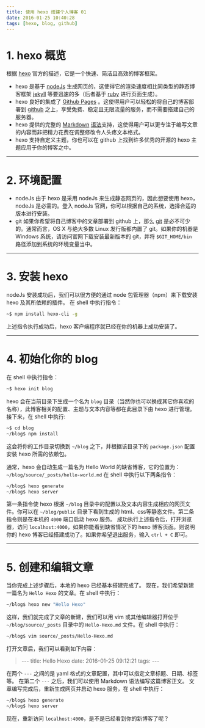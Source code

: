 ```yaml
---
title: 使用 hexo 搭建个人博客 01
date: 2016-01-25 10:40:28
tags: [hexo, blog, github]
---
```


# 1. hexo 概览
根据 [hexo](https://hexo.io) 官方的描述，它是一个快速、简洁且高效的博客框架。
* hexo 是基于 [nodeJs](https://nodejs.org/en/) 生成网页的，这使得它的渲染速度相比同类型的静态博客框架 [jekyll](http://jekyll.bootcss.com) 等要迅速的多（后者基于 [ruby](http://www.ruby-lang.org/en/) 进行页面生成）。
* hexo 良好的集成了 [Github Pages](https://pages.github.com) 。这使得用户可以轻松的将自己的博客部署到 [github](https://github.com) 之上，享受免费、稳定且无限流量的服务，而不需要搭建自己的服务器。
* hexo 提供的完整的 [Markdown](http://daringfireball.net/projects/markdown/) [语法](https://github.com/othree/markdown-syntax-zhtw)支持，这使得用户可以更专注于编写文章的内容而非把精力花费在调整修改令人头疼文本格式。
* hexo 支持自定义主题，你也可以在 github 上找到许多优秀的开源的 hexo 主题应用于你的博客之中。

---

# 2. 环境配置
* nodeJs
由于 hexo 是采用 nodeJs 来生成静态网页的，因此想要使用 hexo，nodeJs 是必需的。登入 nodeJs 官网，你可以根据自己的系统，选择合适的版本进行安装。
* git
如果你希望将自己博客中的文章部署到 github 上，那么 [git](http://git-scm.com/download/) 是必不可少的。通常而言，OS X 与绝大多数 Linux 发行版都内置了 git。如果你的机器是 Windows 系统，请访问官网下载安装最新版本的 git，并将 `$GIT_HOME/bin` 路径添加到系统的环境变量当中。

---

# 3. 安装 hexo
nodeJs 安装成功后，我们可以很方便的通过 node 包管理器（npm）来下载安装 hexo 及其所依赖的插件。
在 shell 中执行指令：
``` Bash
~$ npm install hexo-cli -g
```
上述指令执行成功后，hexo 客户端程序就已经在你的机器上成功安装了。

---

# 4. 初始化你的 blog
在 shell 中执行指令：
``` Bash
~$ hexo init blog
```
hexo 会在当前目录下生成一个名为 `blog` 目录（当然你也可以换成其它你喜欢的名称），此博客相关的配置、主题与文本内容等都在此目录下由 hexo 进行管理。
接下来，在 shell 中执行:
``` Bash
~$ cd blog
~/blog$ npm install
```
这会将你的工作目录切换到 `~/blog` 之下，并根据该目录下的 `package.json` 配置安装 hexo 所需的依赖包。

通常，hexo 会自动生成一篇名为 Hello World 的缺省博客，它的位置为：
 `~/blog/source/_posts/hello-world.md`
在 shell 中执行以下两条指令：
``` Bash
~/blog$ hexo generate
~/blog$ hexo server
```
第一条指令使 hexo 根据 `~/blog` 目录中的配置以及文本内容生成相应的网页文件。你可以在 `~/blog/public` 目录下看到生成的 html、css等静态文件。第二条指令则是在本机的 `4000` 端口启动 hexo 服务。
成功执行上述指令后，打开浏览器，访问 `localhost:4000`，如果你能看到缺省情况下的 hexo 博客页面。则说明你的 hexo 博客已经搭建成功了。如果你希望退出服务，输入 `ctrl + C` 即可。

---

# 5. 创建和编辑文章
当你完成上述步骤后，本地的 hexo 已经基本搭建完成了。
现在，我们希望新建一篇名为 `Hello Hexo` 的文章。在 shell 中执行：
``` Bash
~/blog$ hexo new "Hello Hexo"
```
这样，我们就完成了文章的新建，我们可以用 vim 或其他编辑器打开位于 `~/blog/source/_posts` 目录中的 `Hello-Hexo.md` 文件。在 shell 中执行：
``` Bash
~/blog$ vim source/_posts/Hello-Hexo.md
```
打开文章后，我们可以看到如下内容：
> \---
> title: Hello Hexo
> date: 2016-01-25 09:12:21
> tags:
> \---

在两个 `---` 之间的是 yaml 格式的文章配置，其中可以指定文章标题、日期、标签等。
在第二个 `---` 之后，我们可以使用 Markdown 语法编写这篇博客正文。
文章编写完成后，重新生成网页并启动 hexo 服务，在 shell 中执行：
``` Bash
~/blog$ hexo generate
~/blog$ hexo server
```
现在，重新访问 `localhost:4000`，是不是已经看到你的新博客了呢？